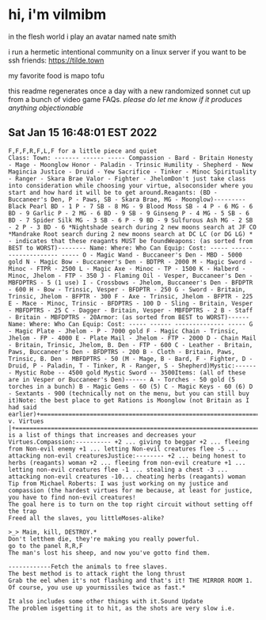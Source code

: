# hi, i'm vilmibm

in the flesh world i play an avatar named nate smith

i run a hermetic intentional community on a linux server if you want to be ssh friends: https://tilde.town

my favorite food is mapo tofu

this readme regenerates once a day with a new randomized sonnet cut up from a bunch of video game FAQs.
_please do let me know if it produces anything objectionable_

## Sat Jan 15 16:48:01 EST 2022

    F,F,F,R,F,L,F for a little piece and quiet
    Class: Town: ------- ------ ----- Compassion - Bard - Britain Honesty - Mage - Moonglow Honor - Paladin - Trinsic Humility - Shepherd - New Magincia Justice - Druid - Yew Sacrifice - Tinker - Minoc Spirituality - Ranger - Skara Brae Valor - Fighter - JhelomDon't just take class into consideration while choosing your virtue, alsoconsider where you start and how hard it will be to get around.Reagants: (BD - Buccaneer's Den, P - Paws, SB - Skara Brae, MG - Moonglow)--------- Black Pearl BD - 1 P - 7 SB - 8 MG - 9 Blood Moss SB - 4 P - 6 MG - 6 BD - 9 Garlic P - 2 MG - 6 BD - 9 SB - 9 Ginseng P - 4 MG - 5 SB - 6 BD - 7 Spider Silk MG - 3 SB - 6 P - 9 BD - 9 Sulfurous Ash MG - 2 SB - 2 P - 3 BD - 6 *Nightshade search during 2 new moons search at JF CO *Mandrake Root search during 2 new moons search at DC LC (or DG LG) * - indicates that these reagants MUST be foundWeapons: (as sorted from BEST to WORST)-------- Name: Where: Who Can Equip: Cost: ----- ------ -------------- ----- O - Magic Wand - Buccaneer's Den - MBD - 5000 gold N - Magic Bow - Buccaneer's Den - BDTPR - 2000 M - Magic Sword - Minoc - FTPR - 2500 L - Magic Axe - Minoc - TP - 1500 K - Halberd - Minoc, Jhelom - FTP - 350 J - Flaming Oil - Vesper, Buccaneer's Den - MBFDPTRS - 5 (1 use) I - Crossbows - Jhelom, Buccaneer's Den - BFDPTR - 600 H - Bow - Trinsic, Vesper - BFDPTR - 250 G - Sword - Britain, Trinsic, Jhelom - BFPTR - 300 F - Axe - Trinsic, Jhelom - BFPTR - 225 E - Mace - Minoc, Trinsic - BFDPTRS - 100 D - Sling - Britain, Vesper - MBFDPTRS - 25 C - Dagger - Britain, Vesper - MBFDPTRS - 2 B - Staff - Britain - MBFDPTRS - 20Armor: (as sorted from BEST to WORST)------ Name: Where: Who Can Equip: Cost: ----- ------ -------------- ----- G - Magic Plate - Jhelom - P - 7000 gold F - Magic Chain - Trinsic, Jhelom - FP - 4000 E - Plate Mail - Jhelom - FTP - 2000 D - Chain Mail - Britain, Trinsic, Jhelom, B. Den - FTP - 600 C - Leather - Britain, Paws, Buccaneer's Den - BFDPTRS - 200 B - Cloth - Britain, Paws, Trinsic, B. Den - MBFDPTRS - 50 (M - Mage, B - Bard, F - Fighter, D - Druid, P - Paladin, T - Tinker, R - Ranger, S - Shepherd)Mystic:------- Mystic Robe -- 4500 gold Mystic Sword -- 3500Items: (all of these are in Vesper or Buccaneer's Den)------ A - Torches - 50 gold (5 torches in a bunch) B - Magic Gems - 60 (5) C - Magic Keys - 60 (6) D - Sextants - 900 (technically not on the menu, but you can still buy it)Note: the best place to get Rations is Moonglow (not Britain as I had said earlier)+=============================================================================+| v. Virtues |+=============================================================================+Here is a list of things that increases and decreases your Virtues.Compassion:---------- +2 ... giving to beggar +2 ... fleeing from Non-evil enemy +1 ... letting Non-evil creatures flee -5 ... attacking non-evil creaturesJustice:-------- +2 ... being honest to herbs (reagants) woman +2 ... fleeing from non-evil creature +1 ... letting non-evil creatures flee -1 ... stealing a chest -3 ... attacking non-evil creatures -10... cheating herbs (reagants) woman Tip from Michael Roberts: I was just working on my justice and compassion (the hardest virtues for me because, at least for justice, you have to find non-evil creatures!
    The goal here is to turn on the top right circuit without setting off the trap
    Freed all the slaves, you littleMoses-alike?
    
    >_> Maim, kill, DESTROY.*
    Don't letthem die, they're making you really powerful.
    go to the panel R,R,F
    The man's lost his sheep, and now you've gotto find them.
    
    ------------Fetch the animals to free slaves.
    The best method is to attack right the long thrust
    Grab the eel when it's not flashing and that's it! THE MIRROR ROOM 1.
    Of course, you use up yourmissiles twice as fast.*
    
    It also includes some other things with it.Sound Update
    The problem isgetting it to hit, as the shots are very slow i.e.
